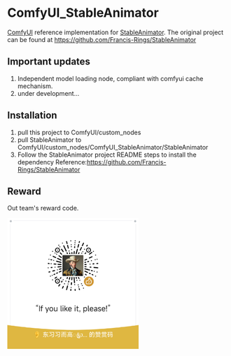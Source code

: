 # ComfyUI_StableAnimator

[ComfyUI](https://github.com/comfyanonymous/ComfyUI) reference implementation for [StableAnimator](https://github.com/Francis-Rings/StableAnimator).
The original project can be found at https://github.com/Francis-Rings/StableAnimator

## Important updates
1. Independent model loading node, compliant with comfyui cache mechanism.
2. under development...

## Installation
1. pull this project to ComfyUI/custom_nodes
2. pull StableAnimator to ComfyUI/custom_nodes/ComfyUI_StableAnimator/StableAnimator
3. Follow the StableAnimator project README steps to install the dependency Reference:https://github.com/Francis-Rings/StableAnimator

## Reward
Out team's reward code.

<img src="images/20250219-203952.png" alt="Out team's reward code" width="300">
